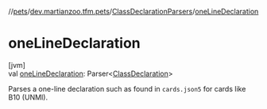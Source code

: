 //[pets](../../../index.md)/[dev.martianzoo.tfm.pets](../index.md)/[ClassDeclarationParsers](index.md)/[oneLineDeclaration](one-line-declaration.md)

# oneLineDeclaration

[jvm]\
val [oneLineDeclaration](one-line-declaration.md): Parser&lt;[ClassDeclaration](../../dev.martianzoo.tfm.data/-class-declaration/index.md)&gt;

Parses a one-line declaration such as found in `cards.json5` for cards like B10 (UNMI).
